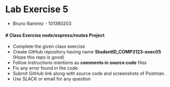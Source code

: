 # Lab Exercise 5

- Bruno Ramirez - 101380203

#### **# Class Exercise node/express/routes Project**

- Complete the given class exercise
- Create GitHub repository having name **StudentID_COMP3123-exec05** (Hope this repo is good)
- Follow instructions mentions as **comments in source code** files
- Fix any error found in the code
- Submit GitHub link along with source code and screenshots of Postman.
- Use SLACK or email for any question
